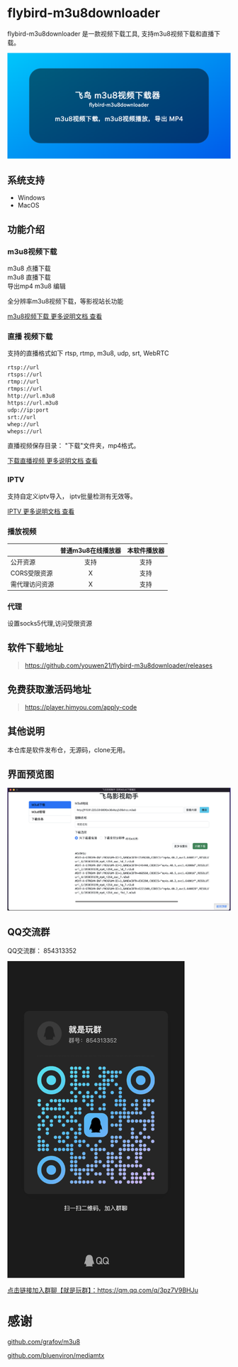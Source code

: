 # flybird-m3u8downloader
flybird-m3u8downloader 是一款视频下载工具, 支持m3u8视频下载和直播下载。    

![flybird-m3u8downloader](flybird-m3u8.png)

## 系统支持
 - Windows 
 - MacOS

## 功能介绍
### m3u8视频下载
m3u8 点播下载  
m3u8 直播下载  
导出mp4
m3u8 编辑

全分辨率m3u8视频下载，等影视站长功能

[m3u8视频下载 更多说明文档 查看](doc/m3u8-download.md)

### 直播 视频下载
支持的直播格式如下
rtsp, rtmp, m3u8, udp, srt, WebRTC
```
rtsp://url
rtsps://url 
rtmp://url 
rtmps://url
http://url.m3u8 
https://url.m3u8
udp://ip:port
srt://url
whep://url
wheps://url
```

直播视频保存目录： "下载"文件夹，mp4格式。

[下载直播视频 更多说明文档 查看](doc/live-stream-record.md)

### IPTV
支持自定义iptv导入， iptv批量检测有无效等。

[IPTV 更多说明文档 查看](doc/iptv.md)

### 播放视频
|     |      普通m3u8在线播放器      |  本软件播放器 |
|----------|:-------------:|:------:|
| 公开资源 |   支持 | 支持 |
| CORS受限资源 |    X   |   支持 |
| 需代理访问资源 | X |    支持 |


### 代理
 设置socks5代理,访问受限资源

## 软件下载地址
> https://github.com/youwen21/flybird-m3u8downloader/releases

## 免费获取激活码地址
> https://player.himyou.com/apply-code

## 其他说明
本仓库是软件发布仓，无源码，clone无用。

## 界面预览图
<img src="download-preview.png" />  

## QQ交流群
QQ交流群： 854313352  

<img src="images/qrcode_1717081395364.jpg" width="400" />  

<a href="https://qm.qq.com/q/3pz7V9BHJu">点击链接加入群聊【就是玩群】：https://qm.qq.com/q/3pz7V9BHJu</a>

# 感谢
[github.com/grafov/m3u8](https://github.com/grafov/m3u8)  

[github.com/bluenviron/mediamtx](https://github.com/bluenviron/mediamtx)  